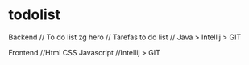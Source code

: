 # todolist
Backend
// To do list zg hero
// Tarefas to do list
// Java > Intellij > GIT

Frontend
//Html CSS Javascript
//Intellij > GIT
